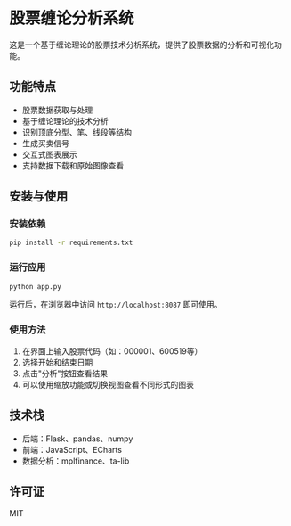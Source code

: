 # 股票缠论分析系统

这是一个基于缠论理论的股票技术分析系统，提供了股票数据的分析和可视化功能。

## 功能特点

- 股票数据获取与处理
- 基于缠论理论的技术分析
- 识别顶底分型、笔、线段等结构
- 生成买卖信号
- 交互式图表展示
- 支持数据下载和原始图像查看

## 安装与使用

### 安装依赖

```bash
pip install -r requirements.txt
```

### 运行应用

```bash
python app.py
```

运行后，在浏览器中访问 `http://localhost:8087` 即可使用。

### 使用方法

1. 在界面上输入股票代码（如：000001、600519等）
2. 选择开始和结束日期
3. 点击"分析"按钮查看结果
4. 可以使用缩放功能或切换视图查看不同形式的图表

## 技术栈

- 后端：Flask、pandas、numpy
- 前端：JavaScript、ECharts
- 数据分析：mplfinance、ta-lib

## 许可证

MIT 